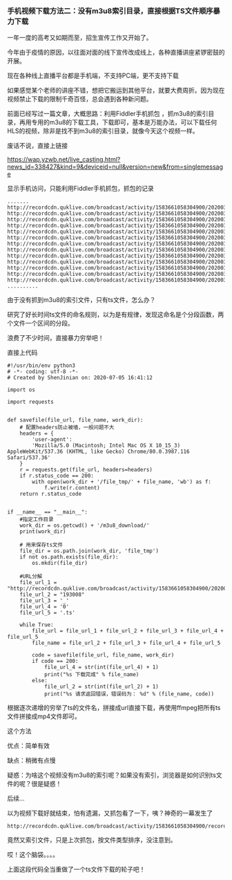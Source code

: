 ### 手机视频下载方法二：没有m3u8索引目录，直接根据TS文件顺序暴力下载

一年一度的高考又如期而至，招生宣传工作又开始了。

今年由于疫情的原因，以往面对面的线下宣传改成线上，各种直播讲座紧锣密鼓的开展。

现在各种线上直播平台都是手机端，不支持PC端，更不支持下载

如果感觉某个老师的讲座不错，想把它搬运到其他平台，就要大费周折。因为现在视频禁止下载的限制千奇百怪，总会遇到各种新问题。

前面已经写过一篇文章，大概思路：利用Fiddler手机抓包 ，抓m3u8的索引目录，再用专用的m3u8的下载工具，下载即可，基本是万能办法，可以下载任何HLS的视频，除非是找不到m3u8的索引目录，就像今天这个视频一样。

废话不说，直接上链接

https://wap.yzwb.net/live_casting.html?news_id=338427&kind=9&deviceid=null&version=new&from=singlemessage

显示手机访问，只能利用Fiddler手机抓包，抓包的记录

```
.......
http://recordcdn.quklive.com/broadcast/activity/1583661058304900/20200310/193432_18.ts
http://recordcdn.quklive.com/broadcast/activity/1583661058304900/20200310/193449_19.ts
http://recordcdn.quklive.com/broadcast/activity/1583661058304900/20200310/193505_20.ts
http://recordcdn.quklive.com/broadcast/activity/1583661058304900/20200310/193522_21.ts
http://recordcdn.quklive.com/broadcast/activity/1583661058304900/20200310/193539_22.ts
http://recordcdn.quklive.com/broadcast/activity/1583661058304900/20200310/193555_23.ts
http://recordcdn.quklive.com/broadcast/activity/1583661058304900/20200310/193612_24.ts
http://recordcdn.quklive.com/broadcast/activity/1583661058304900/20200310/193629_25.ts
http://recordcdn.quklive.com/broadcast/activity/1583661058304900/20200310/193645_26.ts
http://recordcdn.quklive.com/broadcast/activity/1583661058304900/20200310/193702_27.ts
http://recordcdn.quklive.com/broadcast/activity/1583661058304900/20200310/193719_28.ts
http://recordcdn.quklive.com/broadcast/activity/1583661058304900/20200310/193735_29.ts
http://recordcdn.quklive.com/broadcast/activity/1583661058304900/20200310/193752_30.ts
..........
```

由于没有抓到m3u8的索引文件，只有ts文件，怎么办？

研究了好长时间ts文件的命名规则，以为是有规律，发现这命名是个分段函数，两个文件一个区间的分段。

浪费了不少时间，直接暴力穷举吧！

直接上代码

```
#!/usr/bin/env python3
# -*- coding: utf-8 -*-
# Created by ShenJinian on: 2020-07-05 16:41:12

import os

import requests


def savefile(file_url, file_name, work_dir):
    # 配置headers防止被墙，一般问题不大
    headers = {
        'user-agent':
        'Mozilla/5.0 (Macintosh; Intel Mac OS X 10_15_3) AppleWebKit/537.36 (KHTML, like Gecko) Chrome/80.0.3987.116 Safari/537.36'
    }
    r = requests.get(file_url, headers=headers)
    if r.status_code == 200:
        with open(work_dir + '/file_tmp/' + file_name, 'wb') as f:
            f.write(r.content)
    return r.status_code


if __name__ == "__main__":
    #指定工作目录
    work_dir = os.getcwd() + '/m3u8_download/'
    print(work_dir)

    # 用来保存ts文件
    file_dir = os.path.join(work_dir, 'file_tmp')
    if not os.path.exists(file_dir):
        os.mkdir(file_dir)

    #URL分解
    file_url_1 = "http://recordcdn.quklive.com/broadcast/activity/1583661058304900/20200310/"
    file_url_2 = "193008"
    file_url_3 = '_'
    file_url_4 = '0'
    file_url_5 = '.ts'

    while True:
        file_url = file_url_1 + file_url_2 + file_url_3 + file_url_4 + file_url_5
        file_name = file_url_2 + file_url_3 + file_url_4 + file_url_5

        code = savefile(file_url, file_name, work_dir)
        if code == 200:
            file_url_4 = str(int(file_url_4) + 1)
            print("%s 下载完成" % file_name)
        else:
            file_url_2 = str(int(file_url_2) + 1)
            print("%s 请求返回错误，错误码为： %d" % (file_name, code))

```

根据逐次递增的穷举了ts的文件名，拼接成url直接下载，再使用ffmpeg把所有ts文件拼接成mp4文件即可。

这个方法

优点：简单有效

缺点：稍微有点慢

疑惑：为啥这个视频没有m3u8的索引呢？如果没有索引，浏览器是如何识别ts文件的呢？很是疑惑！



后续...

以为视频下载好就结束，怕有遗漏，又抓包看了一下，咦？神奇的一幕发生了

```
http://recordcdn.quklive.com/broadcast/activity/1583661058304900/record.m3u8
```

竟然又索引文件，只是上次抓包，按文件类型排序，没注意到。

哎！这个脑袋。。。。

上面这段代码全当重做了一个ts文件下载的轮子吧！
